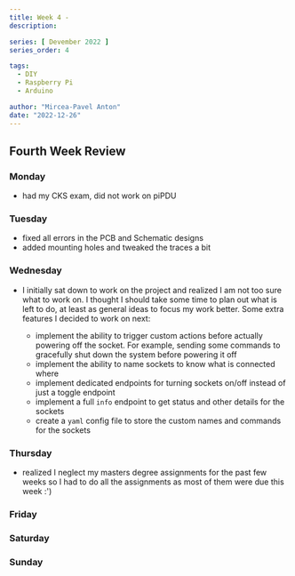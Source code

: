 ```yaml
---
title: Week 4 - 
description: 

series: [ Devember 2022 ]
series_order: 4

tags:
  - DIY
  - Raspberry Pi
  - Arduino

author: "Mircea-Pavel Anton"
date: "2022-12-26"
---
```


## Fourth Week Review

### Monday

- had my CKS exam, did not work on piPDU

### Tuesday

- fixed all errors in the PCB and Schematic designs
- added mounting holes and tweaked the traces a bit

### Wednesday

- I initially sat down to work on the project and realized I am not too sure what to work on. I thought I should take some time to plan out what is left to do, at least as general ideas to focus my work better. Some extra features I decided to work on next:

    - implement the ability to trigger custom actions before actually powering off the socket. For example, sending some commands to gracefully shut down the system before powering it off
    - implement the ability to name sockets to know what is connected where
    - implement dedicated endpoints for turning sockets on/off instead of just a toggle endpoint
    - implement a full `info` endpoint to get status and other details for the sockets
    - create a `yaml` config file to store the custom names and commands for the sockets

### Thursday

- realized I neglect my masters degree assignments for the past few weeks so I had to do all the assignments as most of them were due this week :')

### Friday

### Saturday

### Sunday
